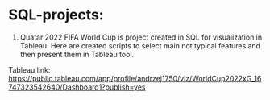 # SQL-projects:

1. Quatar 2022 FIFA World Cup is project created in SQL for visualization in Tableau. Here are created scripts to select main not typical features and then present them in Tableau tool.

  Tableau link: https://public.tableau.com/app/profile/andrzej1750/viz/WorldCup2022xG_16747323542640/Dashboard1?publish=yes
